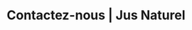 ---
title: "Contactez-nous | Jus Naturel"
layout: "contact"
meta_title: "Contact Jus Naturel | Partagez Vos Idées et Questions sur les Jus Frais"
description: "Contactez l'équipe de Jus Naturel pour toutes vos questions sur les jus frais, suggestions de recettes ou collaborations. Nous sommes impatients d'échanger avec vous et de partager notre passion pour les jus naturels !"
draft: false
---